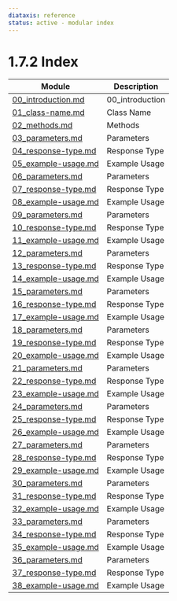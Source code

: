```yaml
---
diataxis: reference
status: active - modular index
---
```


# 1.7.2 Index

| Module | Description |
|--------|-------------|
| [00_introduction.md](00_introduction.md) | 00_introduction |
| [01_class-name.md](01_class-name.md) | Class Name |
| [02_methods.md](02_methods.md) | Methods |
| [03_parameters.md](03_parameters.md) | Parameters |
| [04_response-type.md](04_response-type.md) | Response Type |
| [05_example-usage.md](05_example-usage.md) | Example Usage |
| [06_parameters.md](06_parameters.md) | Parameters |
| [07_response-type.md](07_response-type.md) | Response Type |
| [08_example-usage.md](08_example-usage.md) | Example Usage |
| [09_parameters.md](09_parameters.md) | Parameters |
| [10_response-type.md](10_response-type.md) | Response Type |
| [11_example-usage.md](11_example-usage.md) | Example Usage |
| [12_parameters.md](12_parameters.md) | Parameters |
| [13_response-type.md](13_response-type.md) | Response Type |
| [14_example-usage.md](14_example-usage.md) | Example Usage |
| [15_parameters.md](15_parameters.md) | Parameters |
| [16_response-type.md](16_response-type.md) | Response Type |
| [17_example-usage.md](17_example-usage.md) | Example Usage |
| [18_parameters.md](18_parameters.md) | Parameters |
| [19_response-type.md](19_response-type.md) | Response Type |
| [20_example-usage.md](20_example-usage.md) | Example Usage |
| [21_parameters.md](21_parameters.md) | Parameters |
| [22_response-type.md](22_response-type.md) | Response Type |
| [23_example-usage.md](23_example-usage.md) | Example Usage |
| [24_parameters.md](24_parameters.md) | Parameters |
| [25_response-type.md](25_response-type.md) | Response Type |
| [26_example-usage.md](26_example-usage.md) | Example Usage |
| [27_parameters.md](27_parameters.md) | Parameters |
| [28_response-type.md](28_response-type.md) | Response Type |
| [29_example-usage.md](29_example-usage.md) | Example Usage |
| [30_parameters.md](30_parameters.md) | Parameters |
| [31_response-type.md](31_response-type.md) | Response Type |
| [32_example-usage.md](32_example-usage.md) | Example Usage |
| [33_parameters.md](33_parameters.md) | Parameters |
| [34_response-type.md](34_response-type.md) | Response Type |
| [35_example-usage.md](35_example-usage.md) | Example Usage |
| [36_parameters.md](36_parameters.md) | Parameters |
| [37_response-type.md](37_response-type.md) | Response Type |
| [38_example-usage.md](38_example-usage.md) | Example Usage |
